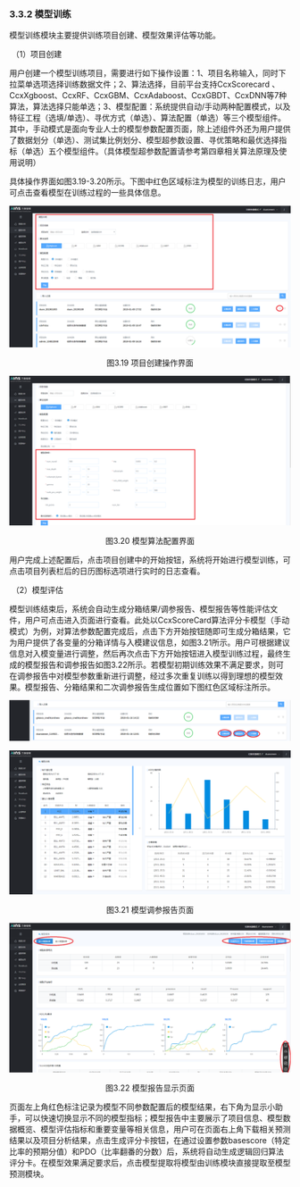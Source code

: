 ### 3.3.2 模型训练

模型训练模块主要提供训练项目创建、模型效果评估等功能。

​	（1）项目创建

​	用户创建一个模型训练项目，需要进行如下操作设置：1、项目名称输入，同时下拉菜单选项选择训练数据文件；2、算法选择，目前平台支持CcxScorecard 、CcxXgboost、CcxRF、CcxGBM、CcxAdaboost、CcxGBDT、CcxDNN等7种算法，算法选择只能单选；3、模型配置：系统提供自动/手动两种配置模式，以及特征工程（选填/单选）、寻优方式（单选）、算法配置（单选）等三个模型组件。其中，手动模式是面向专业人士的模型参数配置页面，除上述组件外还为用户提供了数据划分（单选）、测试集比例划分、模型超参数设置、寻优策略和最优选择指标（单选）五个模型组件。（具体模型超参数配置请参考第四章相关算法原理及使用说明）

​	具体操作界面如图3.19-3.20所示。下图中红色区域标注为模型的训练日志，用户可点击查看模型在训练过程的一些具体信息。

![图3.19 项目创建操作界面](../image0227/%E9%A1%B9%E7%9B%AE%E5%88%9B%E5%BB%BA%E6%93%8D%E4%BD%9C%E7%95%8C%E9%9D%A2.png)

<center>图3.19 项目创建操作界面</center>

![图3.20 模型算法配置界面](../image0227/%E6%A8%A1%E5%9E%8B%E7%AE%97%E6%B3%95%E9%85%8D%E7%BD%AE%E7%95%8C%E9%9D%A2.png)

<center>图3.20 模型算法配置界面</center>

​	用户完成上述配置后，点击项目创建中的开始按钮，系统将开始进行模型训练，可点击项目列表栏后的日历图标选项进行实时的日志查看。

​	（2）模型评估

​	模型训练结束后，系统会自动生成分箱结果/调参报告、模型报告等性能评估文件，用户可点击进入页面进行查看。此处以CcxScoreCard算法评分卡模型（手动模式）为例，对算法参数配置完成后，点击下方开始按钮随即可生成分箱结果，它为用户提供了各变量的分箱详情与入模建议信息，如图3.21所示。用户可根据建议信息对入模变量进行调整，然后再次点击下方开始按钮进入模型训练过程，最终生成的模型报告和调参报告如图3.22所示。若模型初期训练效果不满足要求，则可在调参报告中对模型参数重新进行调整，经过多次重复训练以得到理想的模型效果。模型报告、分箱结果和二次调参报告生成位置如下图红色区域标注所示。

![图3.21 模型调参报告页面](../image0227/%E6%A8%A1%E5%9E%8B%E8%B0%83%E5%8F%82%E6%8A%A5%E5%91%8A%E9%A1%B5%E9%9D%A22.png)

![图3.21 模型调参报告页面](../image0227/%E6%A8%A1%E5%9E%8B%E8%B0%83%E5%8F%82%E6%8A%A5%E5%91%8A%E9%A1%B5%E9%9D%A2.png)

<center>图3.21 模型调参报告页面</center>

![图3.22 模型报告显示页面](../image0227/模型报告显示页面_2.png)

<center>图3.22 模型报告显示页面</center>

​	页面左上角红色标注记录为模型不同参数配置后的模型结果，右下角为显示小助手，可以快速切换显示不同的模型指标；模型报告中主要展示了项目信息、模型数据概览、模型评估指标和重要变量等相关信息，用户可在页面右上角下载相关预测结果以及项目分析结果，点击生成评分卡按钮，在通过设置参数basescore（特定比率的预期分值）和PDO（比率翻番的分数）后，系统将自动生成逻辑回归算法评分卡。在模型效果满足要求后，点击模型提取将模型由训练模块直接提取至模型预测模块。